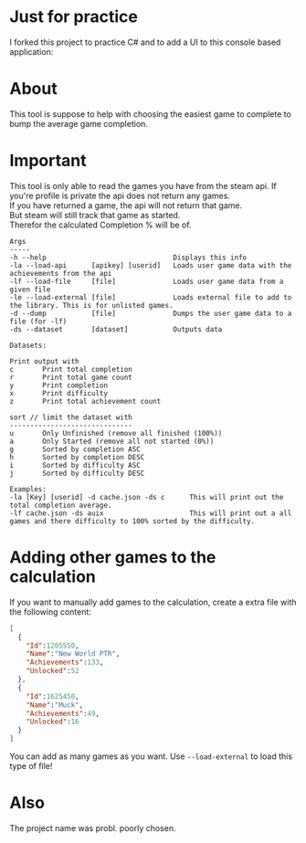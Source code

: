 # Just for practice

I forked this project to practice C# and to add a UI to this console based application:


# About
This tool is suppose to help with choosing the easiest game to complete to bump the average game completion. 
# Important
This tool is only able to read the games you have from the steam api. 
If you're profile is private the api does not return any games.  
If you have returned a game, the api will not return that game.    
But steam will still track that game as started.  
Therefor the calculated Completion % will be of.  
```
Args
-----
-h --help                               Displays this info
-la --load-api      [apikey] [userid]   Loads user game data with the achievements from the api
-lf --load-file     [file]              Loads user game data from a given file
-le --load-external [file]              Loads external file to add to the library. This is for unlisted games.
-d --dump           [file]              Dumps the user game data to a file (for -lf)
-ds --dataset       [dataset]           Outputs data                       

Datasets:

Print output with
c       Print total completion
r       Print total game count
y       Print completion
x       Print difficulty
z       Print total achievement count

sort // limit the dataset with
------------------------------
u       Only Unfinished (remove all finished (100%))
a       Only Started (remove all not started (0%))
g       Sorted by completion ASC
h       Sorted by completion DESC
i       Sorted by difficulty ASC
j       Sorted by difficulty DESC

Examples:
-la [Key] [userid] -d cache.json -ds c      This will print out the total completion average.
-lf cache.json -ds auix                     This will print out a all games and there difficulty to 100% sorted by the difficulty.
```
# Adding other games to the calculation
If you want to manually add games to the calculation, create a extra file with the following content:
```json
[
  {
    "Id":1205550,
    "Name":"New World PTR",
    "Achievements":133,
    "Unlocked":52
  },
  {
    "Id":1625450,
    "Name":"Muck",
    "Achievements":49,
    "Unlocked":16
  }
]
```
You can add as many games as you want.
Use `--load-external` to load this type of file!
# Also
The project name was probl. poorly chosen.
